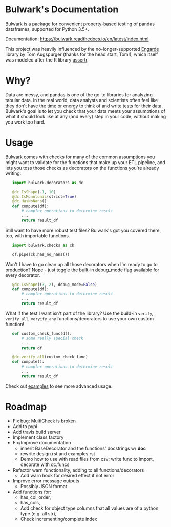 Bulwark's Documentation
========================================

Bulwark is a package for convenient property-based testing of pandas dataframes, supported for Python 3.5+.

Documentation: https://bulwark.readthedocs.io/en/latest/index.html

This project was heavily influenced by the no-longer-supported [Engarde](https://github.com/TomAugspurger/engarde) library
by Tom Augspurger (thanks for the head start, Tom!), which itself was modeled after
the R library [assertr](https://github.com/ropenscilabs/assertr).


Why?
====

Data are messy, and pandas is one of the go-to libraries for analyzing tabular data.
In the real world, data analysts and scientists often feel like they don't have the time
or energy to think of and write tests for their data. Bulwark's goal is to let you check
that your data meets your assumptions of what it should look like at any (and every) step
in your code, without making you work too hard.


Usage
=====

Bulwark comes with checks for many of the common assumptions you might want to validate
for the functions that make up your ETL pipeline, and lets you toss those checks as decorators
on the functions you're already writing:

```python
   import bulwark.decorators as dc

   @dc.IsShape(-1, 10)
   @dc.IsMonotonic(strict=True)
   @dc.HasNoNans()
   def compute(df):
       # complex operations to determine result
       ...
       return result_df
```
Still want to have more robust test files? Bulwark's got you covered there, too, with importable functions.

```python
   import bulwark.checks as ck

   df.pipe(ck.has_no_nans()) 
```
Won't I have to go clean up all those decorators when I'm ready to go to production?
Nope - just toggle the built-in debug_mode flag available for every decorator.

```python
   @dc.IsShape((3, 2), debug_mode=False)
   def compute(df):
       # complex operations to determine result
       ...
       return result_df
```
What if the test I want isn't part of the library?
Use the build-in `verify`, `verify_all`, `veryify_any` functions/decorators to use your own
custom function!

```python
   def custom_check_func(df):
       # some really special check
       ...
       return df

   @dc.verify_all(custom_check_func)
   def compute():
       # complex operations to determine result
       ...
       return result_df
```
Check out [examples](https://bulwark.readthedocs.io/en/latest/examples.html) to see more advanced usage.


Roadmap
=======

- Fix bug: MultiCheck is broken
- Add to pypi
- Add travis build server
- Implement class factory
- Fix/Improve documentation
  - inherit BaseDecorator and the functions' docstrings w/ __doc__
  - rewrite design.rst and examples.rst
  - Demo how to use with read files from csv; write func to import, decorate with dc.funcs
- Refactor warn functionality, adding to all functions/decorators
  - Add warn hook for desired effect if not error
- Improve error message outputs
  - Possibly JSON format
- Add functions for:
  - has_col_order,
  - has_cols,
  - Add check for object type columns that all values are of a python type (e.g. all str),
  - Check incrementing/complete index